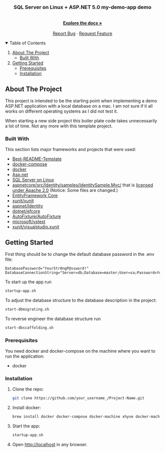 <!--
*** Thanks for checking out the Best-README-Template. If you have a suggestion
*** that would make this better, please fork the repo and create a pull request
*** or simply open an issue with the tag "enhancement".
*** Thanks again! Now go create something AMAZING! :D
-->



<!-- PROJECT SHIELDS -->
<!--
*** I'm using markdown "reference style" links for readability.
*** Reference links are enclosed in brackets [ ] instead of parentheses ( ).
*** See the bottom of this document for the declaration of the reference variables
*** for contributors-url, forks-url, etc. This is an optional, concise syntax you may use.
*** https://www.markdownguide.org/basic-syntax/#reference-style-links
-->

<br />

  <h3 align="center">SQL Server on Linux + ASP.NET 5.0 my-demo-app demo</h3>

  <p align="center">
    <br />
    <a href="https://github.com/marcflohrer/AspNetOnSqlServer"><strong>Explore the docs »</strong></a>
    <br />
    <br />
    <a href="https://github.com/marcflohrer/AspNetOnSqlServer/issues/new/choose">Report Bug</a>
    ·
    <a href="https://github.com/marcflohrer/AspNetOnSqlServer/issues">Request Feature</a>
  </p>
</p>



<!-- TABLE OF CONTENTS -->
<details open="open">
  <summary>Table of Contents</summary>
  <ol>
    <li>
      <a href="#about-the-project">About The Project</a>
      <ul>
        <li><a href="#built-with">Built With</a></li>
      </ul>
    </li>
    <li>
      <a href="#getting-started">Getting Started</a>
      <ul>
        <li><a href="#prerequisites">Prerequisites</a></li>
        <li><a href="#installation">Installation</a></li>
      </ul>
    </li>
  </ol>
</details>



<!-- ABOUT THE PROJECT -->
## About The Project

This project is intended to be the starting point when implementing a demo ASP.NET application with a local database on a mac.
I am not sure if it all works on different operating systems as I did not test it.

When starting a new side project this boiler plate code takes unnecessarily a lot of time. Not any more with this template project.

### Built With

This section lists major frameworks and projects that were used:

* [Best-README-Template](https://github.com/othneildrew/Best-README-Template)
* [docker-compose](https://docs.docker.com/compose/)
* [docker](https://docs.docker.com/)
* [Asp.net](https://dotnet.microsoft.com/apps/aspnet)
* [SQL Server on Linux](https://docs.microsoft.com/en-us/sql/linux/sql-server-linux-overview?view=sql-server-ver15)
* [aspnetcore/src/Identity/samples/IdentitySample.Mvc/](https://github.com/dotnet/aspnetcore/tree/main/src/Identity/samples/IdentitySample.Mvc) that is [licensed under Apache 2.0](legal/aspnetcore/LICENSE) (Notice: Some files are changed.)
* [EntityFramework Core](https://docs.microsoft.com/en-us/ef/core/)
* [xunit/xunit](https://github.com/xunit/xunit)
* [aspnet/Identity](https://github.com/aspnet/Identity)
* [dotnet/efcore](https://github.com/dotnet/efcore)
* [AutoFixture/AutoFixture](https://github.com/AutoFixture/AutoFixture)
* [microsoft/vstest](https://github.com/microsoft/vstest)
* [xunit/visualstudio.xunit](https://github.com/xunit/visualstudio.xunit)

<!-- GETTING STARTED -->
## Getting Started

First thing should be to change the default database password in the .env file:

  ```.env
  DatabasePassword="YourStr0ngP@ssword!"
  DatabaseConnectionString="Server=db;Database=master;User=sa;Password=YourStr0ngP@ssword!;"
  ```

To start up the app run

  ```sh
  startup-app.sh
  ```

To adjust the database structure to the database description in the project:

  ```sh
  start-dbmigrating.sh
  ```

To reverse engineer the database structure run

  ```sh
  start-dbscaffolding.sh
  ```

### Prerequisites

You need docker and docker-compose on the machine where you want to run the application:

* docker

### Installation

1. Clone the repo:

   ```sh
   git clone https://github.com/your_username_/Project-Name.git
   ```

2. Install docker:

   ```sh
   brew install docker docker-compose docker-machine xhyve docker-machine-driver-xhyve
   ```

3. Start the app:

   ```sh
   startup-app.sh
   ```
  
4. Open [http://localhost](http://localhost) in any browser.
